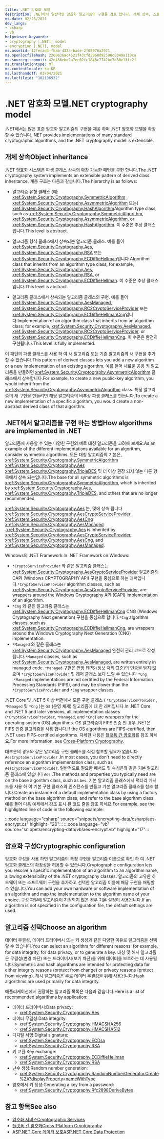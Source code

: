 ```yaml
---
title: .NET 암호화 모델
description: .NET에서 일반적인 암호화 알고리즘의 구현을 검토 합니다. 개체 상속, 스트림 디자인 & 구성의 확장 가능한 암호화 모델에 대해 알아봅니다.
ms.date: 02/26/2021
dev_langs:
- csharp
- vb
helpviewer_keywords:
- cryptography [.NET], model
- encryption [.NET], model
ms.assetid: 12fecad4-fbab-432a-bade-2f05976a2971
ms.openlocfilehash: 2208e36ac4521f43cfd2960d92588c8349a119ca
ms.sourcegitcommit: 42d436ebc2a7ee02fc1848c7742bc7d80e13fc2f
ms.translationtype: MT
ms.contentlocale: ko-KR
ms.lasthandoff: 03/04/2021
ms.locfileid: "102106932"
---
```

# <a name="net-cryptography-model"></a><span data-ttu-id="3a68e-104">.NET 암호화 모델</span><span class="sxs-lookup"><span data-stu-id="3a68e-104">.NET cryptography model</span></span>

<span data-ttu-id="3a68e-105">.NET에서는 많은 표준 암호화 알고리즘의 구현을 제공 하며 .NET 암호화 모델을 확장할 수 있습니다.</span><span class="sxs-lookup"><span data-stu-id="3a68e-105">.NET provides implementations of many standard cryptographic algorithms, and the .NET cryptography model is extensible.</span></span>

## <a name="object-inheritance"></a><span data-ttu-id="3a68e-106">개체 상속</span><span class="sxs-lookup"><span data-stu-id="3a68e-106">Object inheritance</span></span>

<span data-ttu-id="3a68e-107">.NET 암호화 시스템은 파생 클래스 상속의 확장 가능한 패턴을 구현 합니다.</span><span class="sxs-lookup"><span data-stu-id="3a68e-107">The .NET cryptography system implements an extensible pattern of derived class inheritance.</span></span> <span data-ttu-id="3a68e-108">계층 구조는 다음과 같습니다.</span><span class="sxs-lookup"><span data-stu-id="3a68e-108">The hierarchy is as follows:</span></span>

- <span data-ttu-id="3a68e-109">알고리즘 유형 클래스 (예: <xref:System.Security.Cryptography.SymmetricAlgorithm> , <xref:System.Security.Cryptography.AsymmetricAlgorithm> 또는) <xref:System.Security.Cryptography.HashAlgorithm></span><span class="sxs-lookup"><span data-stu-id="3a68e-109">Algorithm type class, such as <xref:System.Security.Cryptography.SymmetricAlgorithm>,  <xref:System.Security.Cryptography.AsymmetricAlgorithm>, or <xref:System.Security.Cryptography.HashAlgorithm>.</span></span> <span data-ttu-id="3a68e-110">이 수준은 추상 클래스입니다.</span><span class="sxs-lookup"><span data-stu-id="3a68e-110">This level is abstract.</span></span>

- <span data-ttu-id="3a68e-111">알고리즘 형식 클래스에서 상속되는 알고리즘 클래스. 예를 들어 <xref:System.Security.Cryptography.Aes>, <xref:System.Security.Cryptography.RSA> 또는 <xref:System.Security.Cryptography.ECDiffieHellman>입니다.</span><span class="sxs-lookup"><span data-stu-id="3a68e-111">Algorithm class that inherits from an algorithm type class; for example, <xref:System.Security.Cryptography.Aes>, <xref:System.Security.Cryptography.RSA>, or <xref:System.Security.Cryptography.ECDiffieHellman>.</span></span> <span data-ttu-id="3a68e-112">이 수준은 추상 클래스입니다.</span><span class="sxs-lookup"><span data-stu-id="3a68e-112">This level is abstract.</span></span>

- <span data-ttu-id="3a68e-113">알고리즘 클래스에서 상속되는 알고리즘 클래스의 구현. 예를 들어 <xref:System.Security.Cryptography.AesManaged>, <xref:System.Security.Cryptography.RC2CryptoServiceProvider> 또는 <xref:System.Security.Cryptography.ECDiffieHellmanCng>입니다.</span><span class="sxs-lookup"><span data-stu-id="3a68e-113">Implementation of an algorithm class that inherits from an algorithm class; for example, <xref:System.Security.Cryptography.AesManaged>, <xref:System.Security.Cryptography.RC2CryptoServiceProvider>, or <xref:System.Security.Cryptography.ECDiffieHellmanCng>.</span></span> <span data-ttu-id="3a68e-114">이 수준은 완전히 구현됩니다.</span><span class="sxs-lookup"><span data-stu-id="3a68e-114">This level is fully implemented.</span></span>

<span data-ttu-id="3a68e-115">이 패턴의 파생 클래스를 사용 하 여 새 알고리즘 또는 기존 알고리즘의 새 구현을 추가할 수 있습니다.</span><span class="sxs-lookup"><span data-stu-id="3a68e-115">This pattern of derived classes lets you add a new algorithm or a new implementation of an existing algorithm.</span></span> <span data-ttu-id="3a68e-116">예를 들어 새로운 공용 키 알고리즘을 만들려면 <xref:System.Security.Cryptography.AsymmetricAlgorithm> 클래스에서 상속합니다.</span><span class="sxs-lookup"><span data-stu-id="3a68e-116">For example, to create a new public-key algorithm, you would inherit from the <xref:System.Security.Cryptography.AsymmetricAlgorithm> class.</span></span> <span data-ttu-id="3a68e-117">특정 알고리즘의 새 구현을 만들려면 해당 알고리즘의 비추상 파생 클래스를 만듭니다.</span><span class="sxs-lookup"><span data-stu-id="3a68e-117">To create a new implementation of a specific algorithm, you would create a non-abstract derived class of that algorithm.</span></span>

## <a name="how-algorithms-are-implemented-in-net"></a><span data-ttu-id="3a68e-118">.NET에서 알고리즘을 구현 하는 방법</span><span class="sxs-lookup"><span data-stu-id="3a68e-118">How algorithms are implemented in .NET</span></span>

<span data-ttu-id="3a68e-119">알고리즘에 사용할 수 있는 다양한 구현의 예로 대칭 알고리즘을 고려해 보세요.</span><span class="sxs-lookup"><span data-stu-id="3a68e-119">As an example of the different implementations available for an algorithm, consider symmetric algorithms.</span></span> <span data-ttu-id="3a68e-120">모든 대칭 알고리즘의 기본은, <xref:System.Security.Cryptography.SymmetricAlgorithm> <xref:System.Security.Cryptography.Aes> <xref:System.Security.Cryptography.TripleDES> 및 더 이상 권장 되지 않는 다른 항목에서 상속 되는입니다.</span><span class="sxs-lookup"><span data-stu-id="3a68e-120">The base for all symmetric algorithms is <xref:System.Security.Cryptography.SymmetricAlgorithm>, which is inherited by <xref:System.Security.Cryptography.Aes>, <xref:System.Security.Cryptography.TripleDES>, and others that are no longer recommended.</span></span>

<span data-ttu-id="3a68e-121"><xref:System.Security.Cryptography.Aes> 는, 및에 상속 됩니다 <xref:System.Security.Cryptography.AesCryptoServiceProvider> <xref:System.Security.Cryptography.AesCng> <xref:System.Security.Cryptography.AesManaged> .</span><span class="sxs-lookup"><span data-stu-id="3a68e-121"><xref:System.Security.Cryptography.Aes> is inherited by <xref:System.Security.Cryptography.AesCryptoServiceProvider>, <xref:System.Security.Cryptography.AesCng>, and <xref:System.Security.Cryptography.AesManaged>.</span></span>

<span data-ttu-id="3a68e-122">Windows의 .NET Framework:</span><span class="sxs-lookup"><span data-stu-id="3a68e-122">In .NET Framework on Windows:</span></span>

* <span data-ttu-id="3a68e-123">`*CryptoServiceProvider` 와 같은 알고리즘 클래스는 <xref:System.Security.Cryptography.AesCryptoServiceProvider> 알고리즘의 CAPI (Windows CRYPTOGRAPHY API) 구현을 중심으로 하는 래퍼입니다.</span><span class="sxs-lookup"><span data-stu-id="3a68e-123">`*CryptoServiceProvider` algorithm classes, such as <xref:System.Security.Cryptography.AesCryptoServiceProvider>, are wrappers around the Windows Cryptography API (CAPI) implementation of an algorithm.</span></span>
* <span data-ttu-id="3a68e-124">`*Cng` 와 같은 알고리즘 클래스는 <xref:System.Security.Cryptography.ECDiffieHellmanCng> CNG (Windows Cryptography Next generation) 구현을 중심으로 합니다.</span><span class="sxs-lookup"><span data-stu-id="3a68e-124">`*Cng` algorithm classes, such as <xref:System.Security.Cryptography.ECDiffieHellmanCng>, are wrappers around the Windows Cryptography Next Generation (CNG) implementation.</span></span>
* <span data-ttu-id="3a68e-125">`*Managed` 와 같은 클래스는 <xref:System.Security.Cryptography.AesManaged> 완전히 관리 코드로 작성 됩니다.</span><span class="sxs-lookup"><span data-stu-id="3a68e-125">`*Managed` classes, such as <xref:System.Security.Cryptography.AesManaged>, are written entirely in managed code.</span></span> <span data-ttu-id="3a68e-126">`*Managed` 구현은 연방 FIPS (정보 처리 표준)의 인증을 받지 않으며 `*CryptoServiceProvider` 및 래퍼 클래스 보다 느릴 수 있습니다 `*Cng` .</span><span class="sxs-lookup"><span data-stu-id="3a68e-126">`*Managed` implementations are not certified by the Federal Information Processing Standards (FIPS), and may be slower than the `*CryptoServiceProvider` and `*Cng` wrapper classes.</span></span>

<span data-ttu-id="3a68e-127">.NET Core 및 .NET 5 이상 버전에서 모든 구현 클래스 ( `*CryptoServiceProvider` , `*Managed` 및 `*Cng` )는 os (운영 체제) 알고리즘에 대 한 래퍼입니다.</span><span class="sxs-lookup"><span data-stu-id="3a68e-127">In .NET Core and .NET 5 and later versions, all implementation classes (`*CryptoServiceProvider`, `*Managed`, and `*Cng`) are wrappers for the operating system (OS) algorithms.</span></span> <span data-ttu-id="3a68e-128">OS 알고리즘이 FIPS 인증 인 경우 .NET은 FIPS 인증 알고리즘을 사용 합니다.</span><span class="sxs-lookup"><span data-stu-id="3a68e-128">If the OS algorithms are FIPS-certified, then .NET uses FIPS-certified algorithms.</span></span> <span data-ttu-id="3a68e-129">자세한 내용은 [플랫폼 간 암호화](cross-platform-cryptography.md)를 참조 하세요.</span><span class="sxs-lookup"><span data-stu-id="3a68e-129">For more information, see [Cross-Platform Cryptography](cross-platform-cryptography.md).</span></span>

<span data-ttu-id="3a68e-130">대부분의 경우와 같은 알고리즘 구현 클래스를 직접 참조할 필요가 없습니다 `AesCryptoServiceProvider` .</span><span class="sxs-lookup"><span data-stu-id="3a68e-130">In most cases, you don't need to directly reference an algorithm implementation class, such as `AesCryptoServiceProvider`.</span></span> <span data-ttu-id="3a68e-131">일반적으로 필요한 메서드 및 속성은와 같은 기본 알고리즘 클래스에 있습니다 `Aes` .</span><span class="sxs-lookup"><span data-stu-id="3a68e-131">The methods and properties you typically need are on the base algorithm class, such as `Aes`.</span></span> <span data-ttu-id="3a68e-132">기본 알고리즘 클래스에서 팩터리 메서드를 사용 하 여 기본 구현 클래스의 인스턴스를 만들고 기본 알고리즘 클래스를 참조 합니다.</span><span class="sxs-lookup"><span data-stu-id="3a68e-132">Create an instance of a default implementation class by using a factory method on the base algorithm class, and refer to the base algorithm class.</span></span> <span data-ttu-id="3a68e-133">예를 들어 다음 예제에서 강조 표시 된 코드 줄을 참조 하세요.</span><span class="sxs-lookup"><span data-stu-id="3a68e-133">For example, see the highlighted line of code in the following example:</span></span>

:::code language="csharp" source="snippets/encrypting-data/csharp/aes-encrypt.cs" highlight="20":::
:::code language="vb" source="snippets/encrypting-data/vb/aes-encrypt.vb" highlight="17":::

## <a name="cryptographic-configuration"></a><span data-ttu-id="3a68e-134">암호화 구성</span><span class="sxs-lookup"><span data-stu-id="3a68e-134">Cryptographic configuration</span></span>

<span data-ttu-id="3a68e-135">암호화 구성을 사용 하면 알고리즘의 특정 구현을 알고리즘 이름으로 확인 하 여 .NET 암호화 클래스의 확장성을 허용할 수 있습니다.</span><span class="sxs-lookup"><span data-stu-id="3a68e-135">Cryptographic configuration lets you resolve a specific implementation of an algorithm to an algorithm name, allowing extensibility of the .NET cryptography classes.</span></span> <span data-ttu-id="3a68e-136">알고리즘의 고유한 하드웨어 또는 소프트웨어 구현을 추가하고 선택한 알고리즘 이름에 해당 구현을 매핑할 수 있습니다.</span><span class="sxs-lookup"><span data-stu-id="3a68e-136">You can add your own hardware or software implementation of an algorithm and map the implementation to the algorithm name of your choice.</span></span> <span data-ttu-id="3a68e-137">구성 파일에 알고리즘이 지정되지 않은 경우 기본 설정이 사용됩니다.</span><span class="sxs-lookup"><span data-stu-id="3a68e-137">If an algorithm is not specified in the configuration file, the default settings are used.</span></span>

## <a name="choose-an-algorithm"></a><span data-ttu-id="3a68e-138">알고리즘 선택</span><span class="sxs-lookup"><span data-stu-id="3a68e-138">Choose an algorithm</span></span>

<span data-ttu-id="3a68e-139">데이터 무결성, 데이터 프라이버시 또는 키 생성과 같은 다양한 이유로 알고리즘을 선택할 수 있습니다.</span><span class="sxs-lookup"><span data-stu-id="3a68e-139">You can select an algorithm for different reasons: for example, for data integrity, for data privacy, or to generate a key.</span></span> <span data-ttu-id="3a68e-140">대칭 및 해시 알고리즘은 무결성(변경 차단) 또는 프라이버시(보기 차단)를 위해 데이터를 보호하는 데 사용됩니다.</span><span class="sxs-lookup"><span data-stu-id="3a68e-140">Symmetric and hash algorithms are intended for protecting data for either integrity reasons (protect from change) or privacy reasons (protect from viewing).</span></span> <span data-ttu-id="3a68e-141">해시 알고리즘은 주로 데이터 무결성을 위해 사용됩니다.</span><span class="sxs-lookup"><span data-stu-id="3a68e-141">Hash algorithms are used primarily for data integrity.</span></span>

<span data-ttu-id="3a68e-142">애플리케이션에서 권장하는 알고리즘 목록은 다음과 같습니다.</span><span class="sxs-lookup"><span data-stu-id="3a68e-142">Here is a list of recommended algorithms by application:</span></span>

- <span data-ttu-id="3a68e-143">데이터 프라이버시:</span><span class="sxs-lookup"><span data-stu-id="3a68e-143">Data privacy:</span></span>
  - <xref:System.Security.Cryptography.Aes>
- <span data-ttu-id="3a68e-144">데이터 무결성:</span><span class="sxs-lookup"><span data-stu-id="3a68e-144">Data integrity:</span></span>
  - <xref:System.Security.Cryptography.HMACSHA256>
  - <xref:System.Security.Cryptography.HMACSHA512>
- <span data-ttu-id="3a68e-145">디지털 서명:</span><span class="sxs-lookup"><span data-stu-id="3a68e-145">Digital signature:</span></span>
  - <xref:System.Security.Cryptography.ECDsa>
  - <xref:System.Security.Cryptography.RSA>
- <span data-ttu-id="3a68e-146">키 교환:</span><span class="sxs-lookup"><span data-stu-id="3a68e-146">Key exchange:</span></span>
  - <xref:System.Security.Cryptography.ECDiffieHellman>
  - <xref:System.Security.Cryptography.RSA>
- <span data-ttu-id="3a68e-147">난수 생성:</span><span class="sxs-lookup"><span data-stu-id="3a68e-147">Random number generation:</span></span>
  - <xref:System.Security.Cryptography.RandomNumberGenerator.Create%2A?displayProperty=nameWithType>
- <span data-ttu-id="3a68e-148">암호에서 키 생성:</span><span class="sxs-lookup"><span data-stu-id="3a68e-148">Generating a key from a password:</span></span>
  - <xref:System.Security.Cryptography.Rfc2898DeriveBytes>

## <a name="see-also"></a><span data-ttu-id="3a68e-149">참고 항목</span><span class="sxs-lookup"><span data-stu-id="3a68e-149">See also</span></span>

- [<span data-ttu-id="3a68e-150">암호화 서비스</span><span class="sxs-lookup"><span data-stu-id="3a68e-150">Cryptographic Services</span></span>](cryptographic-services.md)
- [<span data-ttu-id="3a68e-151">플랫폼 간 암호화</span><span class="sxs-lookup"><span data-stu-id="3a68e-151">Cross-Platform Cryptography</span></span>](cross-platform-cryptography.md)
- [<span data-ttu-id="3a68e-152">ASP.NET Core 데이터 보호</span><span class="sxs-lookup"><span data-stu-id="3a68e-152">ASP.NET Core Data Protection</span></span>](/aspnet/core/security/data-protection/introduction)
